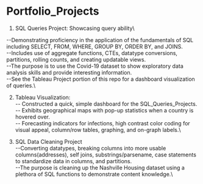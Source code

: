 # Portfolio_Projects

1) SQL Queries Project: Showcasing query ability\

--Demonstrating proficiency in the application of the fundamentals of SQL including SELECT, FROM, WHERE, GROUP BY, ORDER BY, and JOINS. \
--Includes use of aggregate functions, CTEs, datatype conversions, partitions, rolling counts, and creating updatable views.  \
--The purpose is to use the Covid-19 dataset to show exploratory data analysis skills and provide interesting information. \
--See the Tableau Project portion of this repo for a dashboard visualization of queries.\

2) Tableau Visualization:\
-- Constructed a quick, simple dashboard for the SQL_Queries_Projects.\
-- Exhibits geographical maps with pop-up statistics when a country is hovered over.\
-- Forecasting indicators for infections, high contrast color coding for visual appeal, column/row tables, graphing, and on-graph labels.\

3) SQL Data Cleaning Project\
--Converting datatypes, breaking columns into more usable columns(addresses), self joins, substrings/parsename, case statements to standardize data in columns, and partitions.\
--The purpose is cleaning up the Nashville Housing dataset using a plethora of SQL functions to demonstrate content knowledge.\
